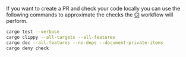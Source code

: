 If you want to create a PR and check your code locally you can use the following commands 
to approximate the checks the [CI](.github/workflows/ci.yml) workflow will perform. 

```bash
cargo test --verbose
cargo clippy --all-targets --all-features
cargo doc --all-features --no-deps --document-private-items
cargo deny check
```
